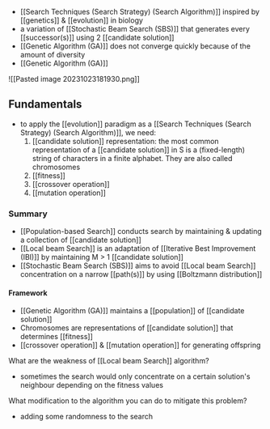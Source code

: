 - [[Search Techniques (Search Strategy) (Search Algorithm)]] inspired by [[genetics]] & [[evolution]] in biology
- a variation of [[Stochastic Beam Search (SBS)]] that generates every [[successor(s)]] using 2 [[candidate solution]]
- [[Genetic Algorithm (GA)]] does not converge quickly because of the amount of diversity
- [[Genetic Algorithm (GA)]] 

![[Pasted image 20231023181930.png]]

## Fundamentals
- to apply the [[evolution]] paradigm as a [[Search Techniques (Search Strategy) (Search Algorithm)]], we need:
	1. [[candidate solution]] representation: the most common representation of a [[candidate solution]] in S is a (fixed-length) string of characters in a finite alphabet. They are also called chromosomes
	2. [[fitness]]
	3. [[crossover operation]]
	4. [[mutation operation]]

### Summary
- [[Population-based Search]] conducts search by maintaining & updating a collection of [[candidate solution]]
- [[Local beam Search]] is an adaptation of [[Iterative Best Improvement (IBI)]] by maintaining M > 1 [[candidate solution]]
- [[Stochastic Beam Search (SBS)]] aims to avoid [[Local beam Search]] concentration on a narrow [[path(s)]] by using [[Boltzmann distribution]]
#### Framework
- [[Genetic Algorithm (GA)]] maintains a [[population]] of [[candidate solution]]
- Chromosomes are representations of [[candidate solution]] that determines [[fitness]]
- [[crossover operation]] & [[mutation operation]] for generating offspring

What are the weakness of [[Local beam Search]] algorithm?
- sometimes the search would only concentrate on a certain solution's neighbour depending on the fitness values

What modification to the algorithm you can do to mitigate this problem?
- adding some randomness to the search